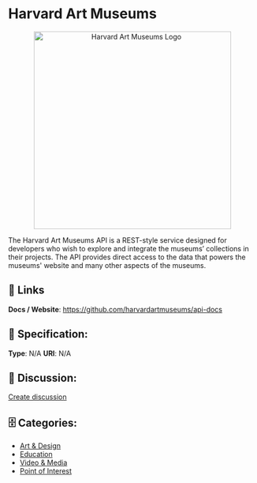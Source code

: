 # Harvard Art Museums
<p align="center">
    <img width="400" src="https://raw.githubusercontent.com/apis-list/apis-list/main/apis/harvard-art-museums/logo_256x256.png" alt="Harvard Art Museums Logo"/>
</p>

The Harvard Art Museums API is a REST-style service designed for developers who wish to explore and integrate the museums’ collections in their projects. The API provides direct access to the data that powers the museums' website and many other aspects of the museums.

##  🔗 Links
**Docs / Website**: https://github.com/harvardartmuseums/api-docs

## 🧬 Specification:
**Type**: N/A
**URI**: N/A

## 💬 Discussion:
[Create discussion](https://github.com/apis-list/apis-list/discussions/new)

## 🗄️ Categories:
- [Art & Design](https://github.com/apis-list/apis-list#art-and-design)
- [Education](https://github.com/apis-list/apis-list#education)
- [Video & Media](https://github.com/apis-list/apis-list#video-and-media)
- [Point of Interest](https://github.com/apis-list/apis-list#point-of-interest)



